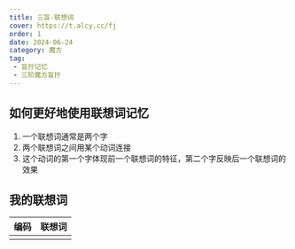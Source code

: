 ```yaml
---
title: 三盲-联想词
cover: https://t.alcy.cc/fj
order: 1
date: 2024-06-24
category: 魔方
tag: 
 - 盲拧记忆
 - 三阶魔方盲拧
---
```


## 如何更好地使用联想词记忆

1. 一个联想词通常是两个字
2. 两个联想词之间用某个动词连接
3. 这个动词的第一个字体现前一个联想词的特征，第二个字反映后一个联想词的效果

## 我的联想词

|编码|联想词|
|---|---|
|||
